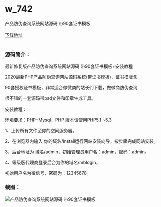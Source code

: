 # w_742
产品防伪查询系统网站源码 带90套证书模板
<br/></br>
[下载地址](https://www.uuid2.com/742.html "下载地址")
<br/></br>
<h3>源码简介：</h3>
<p>最新修复版产品防伪查询系统网站源码 带90套证书模板+安装教程<p>
<p>2020最新PHP产品防伪查询网站源码系统(带证书模板)，证书模版含<p>
<p>90套授权证书模板，非常适合做微商的站长们下载，做微商防伪查询<p>
<p>很不错的一套源码带psd文件和印章生成工具。<p>
<p>安装教程：<p>
<p>环境要求：PHP+Mysql，PHP 版本请使用PHP5.1 ~5.3<p>
<p>1、上传所有文件至你的空间服务器。<p>
<p>2、在浏览器内输入 你的域名/install运行网站安装向导，按步骤完成网站安装。<p>
<p>3、后台地址为 域名/admin，初始管理员用户名：admin，密码：admin。<p>
<p>4、等级版代理商登录后台为你的域名/mblogin，<p>
<p>初始用户名为微信号，密码为：12345678。<p>
<h3>截图：</h3>
<img src="https://www.uuid2.com/wp-content/uploads/img/202110/21d69aa677.jpg" alt="产品防伪查询系统网站源码 带90套证书模板">
